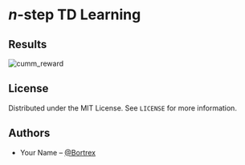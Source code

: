 # $n$-step TD Learning



## Results
![cumm_reward](https://github.com/Bortrex/TD_learning/assets/24497590/286a1b95-8b2d-4f9b-b4fd-41faeba4b759)

## License

Distributed under the MIT License. See `LICENSE` for more information.

## Authors

- Your Name – [@Bortrex](https://github.com/Bortrex)


